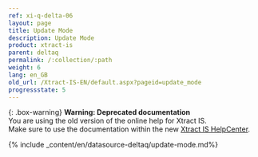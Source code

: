 ```yaml
---
ref: xi-q-delta-06
layout: page
title: Update Mode
description: Update Mode
product: xtract-is
parent: deltaq
permalink: /:collection/:path
weight: 6
lang: en_GB
old_url: /Xtract-IS-EN/default.aspx?pageid=update_mode
progressstate: 5
---
```


{: .box-warning}
**Warning: Deprecated documentation** <br>
You are using the old version of the online help for Xtract IS.<br>
Make sure to use the documentation within the new [Xtract IS HelpCenter](https://helpcenter.theobald-software.com/xtract-is/documentation/introduction/).

{% include _content/en/datasource-deltaq/update-mode.md%}
